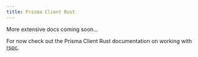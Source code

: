 ```yaml
---
title: Prisma Client Rust
---
```


More extensive docs coming soon...

For now check out the Prisma Client Rust documentation on working with [rspc](https://prisma.brendonovich.dev/extra/rspc).